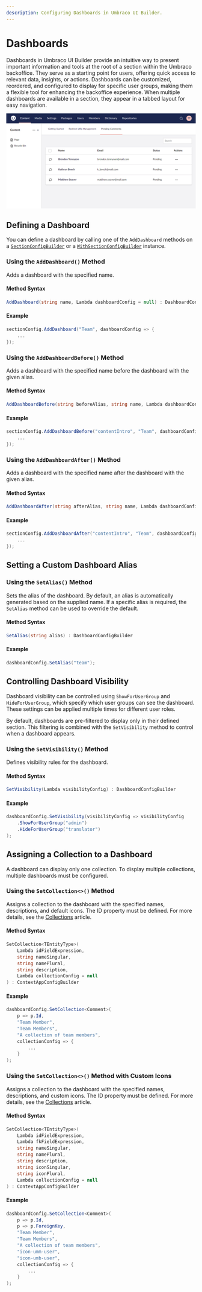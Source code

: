 ```yaml
---
description: Configuring Dashboards in Umbraco UI Builder.
---
```


# Dashboards

Dashboards in Umbraco UI Builder provide an intuitive way to present important information and tools at the root of a section within the Umbraco backoffice. They serve as a starting point for users, offering quick access to relevant data, insights, or actions. Dashboards can be customized, reordered, and configured to display for specific user groups, making them a flexible tool for enhancing the backoffice experience. When multiple dashboards are available in a section, they appear in a tabbed layout for easy navigation.

![Dashboards](../images/dashboards.png)

## Defining a Dashboard

You can define a dashboard by calling one of the `AddDashboard` methods on a [`SectionConfigBuilder`](sections.md) or a [`WithSectionConfigBuilder`](sections.md#extending-an-existing-section) instance.

### Using the `AddDashboard()` Method

Adds a dashboard with the specified name.

#### Method Syntax

```cs
AddDashboard(string name, Lambda dashboardConfig = null) : DashboardConfigBuilder
```

#### Example

```csharp
sectionConfig.AddDashboard("Team", dashboardConfig => {
    ...
});
```

### Using the `AddDashboardBefore()` Method

Adds a dashboard with the specified name before the dashboard with the given alias.

#### Method Syntax

```cs
AddDashboardBefore(string beforeAlias, string name, Lambda dashboardConfig = null) : DashboardConfigBuilder
```

#### Example

```csharp
sectionConfig.AddDashboardBefore("contentIntro", "Team", dashboardConfig => {
    ...
});
```

### Using the `AddDashboardAfter()` Method

Adds a dashboard with the specified name after the dashboard with the given alias.

#### Method Syntax

```cs
AddDashboardAfter(string afterAlias, string name, Lambda dashboardConfig = null) : DashboardConfigBuilder
```

#### Example

```csharp
sectionConfig.AddDashboardAfter("contentIntro", "Team", dashboardConfig => {
    ...
});
```

## Setting a Custom Dashboard Alias

### Using the `SetAlias()` Method

Sets the alias of the dashboard. By default, an alias is automatically generated based on the supplied name. If a specific alias is required, the `SetAlias` method can be used to override the default.

#### Method Syntax

```cs
SetAlias(string alias) : DashboardConfigBuilder
```

#### Example

```csharp
dashboardConfig.SetAlias("team");
```

## Controlling Dashboard Visibility

Dashboard visibility can be controlled using `ShowForUserGroup` and `HideForUserGroup`, which specify which user groups can see the dashboard. These settings can be applied multiple times for different user roles.

By default, dashboards are pre-filtered to display only in their defined section. This filtering is combined with the `SetVisibility` method to control when a dashboard appears.

### Using the `SetVisibility()` Method

Defines visibility rules for the dashboard.

#### Method Syntax

```cs
SetVisibility(Lambda visibilityConfig) : DashboardConfigBuilder
```

#### Example

````csharp
dashboardConfig.SetVisibility(visibilityConfig => visibilityConfig
    .ShowForUserGroup("admin")
    .HideForUserGroup("translator")
);
````

## Assigning a Collection to a Dashboard

A dashboard can display only one collection. To display multiple collections, multiple dashboards must be configured.

### Using the `SetCollection<>()` Method

Assigns a collection to the dashboard with the specified names, descriptions, and default icons. The ID property must be defined. For more details, see the [Collections](../collections/overview.md) article.

#### Method Syntax

```cs
SetCollection<TEntityType>(
    Lambda idFieldExpression, 
    string nameSingular, 
    string namePlural, 
    string description, 
    Lambda collectionConfig = null
) : ContextAppConfigBuilder
```

#### Example

```csharp
dashboardConfig.SetCollection<Comment>(
    p => p.Id, 
    "Team Member", 
    "Team Members", 
    "A collection of team members", 
    collectionConfig => {
        ...
    }
);
```

### Using the `SetCollection<>()` Method with Custom Icons

Assigns a collection to the dashboard with the specified names, descriptions, and custom icons. The ID property must be defined. For more details, see the [Collections](../collections/overview.md) article.

#### Method Syntax

```cs
SetCollection<TEntityType>(
    Lambda idFieldExpression, 
    Lambda fkFieldExpression, 
    string nameSingular, 
    string namePlural, 
    string description, 
    string iconSingular, 
    string iconPlural, 
    Lambda collectionConfig = null
) : ContextAppConfigBuilder
```

#### Example

```csharp
dashboardConfig.SetCollection<Comment>(
    p => p.Id, 
    p => p.ForeignKey, 
    "Team Member", 
    "Team Members", 
    "A collection of team members", 
    "icon-umm-user", 
    "icon-umb-user", 
    collectionConfig => {
        ...
    }
);
```
